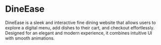 # DineEase
DineEase is a sleek and interactive fine dining website that allows users to explore a digital menu, add dishes to their cart, and checkout effortlessly. Designed for an elegant and modern experience, it combines intuitive UI with smooth animations.
